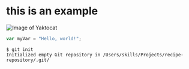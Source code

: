 # this is an example
![Image of Yaktocat](https://octodex.github.com/images/yaktocat.png)

``` javascript
var myVar = "Hello, world!";
```
```
$ git init
Initialized empty Git repository in /Users/skills/Projects/recipe-repository/.git/
```
